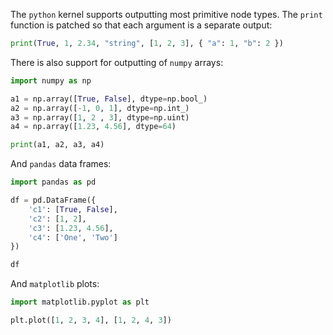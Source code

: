 The `python` kernel supports outputting most primitive node types. The `print` function is patched so that each argument is a separate output:

```python exec
print(True, 1, 2.34, "string", [1, 2, 3], { "a": 1, "b": 2 })
```

There is also support for outputting of `numpy` arrays:

```python exec
import numpy as np

a1 = np.array([True, False], dtype=np.bool_)
a2 = np.array([-1, 0, 1], dtype=np.int_)
a3 = np.array([1, 2 , 3], dtype=np.uint)
a4 = np.array([1.23, 4.56], dtype=64)

print(a1, a2, a3, a4)
```

And `pandas` data frames:

```python exec
import pandas as pd

df = pd.DataFrame({
    'c1': [True, False],
    'c2': [1, 2],
    'c3': [1.23, 4.56],
    'c4': ['One', 'Two']
})

df
```

And `matplotlib` plots:

```python exec
import matplotlib.pyplot as plt

plt.plot([1, 2, 3, 4], [1, 2, 4, 3])
```

